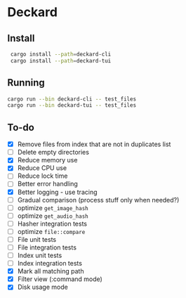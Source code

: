 # Deckard

## Install

```sh
 cargo install --path=deckard-cli 
 cargo install --path=deckard-tui 
```

## Running

```sh
cargo run --bin deckard-cli -- test_files
cargo run --bin deckard-tui -- test_files
```

## To-do

- [x] Remove files from index that are not in duplicates list
- [ ] Delete empty directories
- [x] Reduce memory use
- [x] Reduce CPU use
- [ ] Reduce lock time
- [ ] Better error handling
- [x] Better logging - use tracing
- [ ] Gradual comparison (process stuff only when needed?)
- [ ] optimize `get_image_hash`
- [ ] optimize `get_audio_hash`
- [ ] Hasher integration tests
- [ ] optimize `file::compare`
- [ ] File unit tests
- [ ] File integration tests
- [ ] Index unit tests
- [ ] Index integration tests
- [x] Mark all matching path
- [x] Filter view (:command mode)
- [x] Disk usage mode
